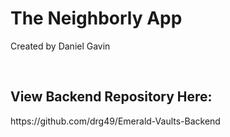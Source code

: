 # The Neighborly App

Created by Daniel Gavin

<br>

<h2>View Backend Repository Here:</h2>
https://github.com/drg49/Emerald-Vaults-Backend
